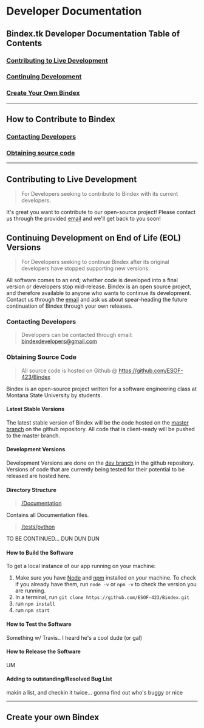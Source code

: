 # Developer Documentation

## Bindex.tk Developer Documentation Table of Contents
### [Contributing to Live Development](#contributing-to-live-development)
### [Continuing Development](#continuing-development-on-end-of-life-(eol)-versions)
### [Create Your Own Bindex](#create-your-own-bindex)
---
## How to Contribute to Bindex

### [Contacting Developers](#contacting-developers)
### [Obtaining source code](#obtaining-source-code)
---
## Contributing to Live Development

> For Developers seeking to contribute to Bindex with its current developers.

It's great you want to contribute to our open-source project! Please contact us through the provided [email](#bindexdevelopers@gmail.com) and we'll get back to you soon!

## Continuing Development on End of Life (EOL) Versions

> For Developers seeking to continue Bindex after its original developers have stopped supporting new versions.

All software comes to an end; whether code is developed into a final version or developers stop mid-release. Bindex is an open source project, and therefore available to anyone who wants to continue its development. Contact us through the [email](bindexdevelopers@gmail.com) and ask us about spear-heading the future continuation of Bindex through your own releases.

### Contacting Developers

> Developers can be contacted through email:
<bindexdevelopers@gmail.com>


### Obtaining Source Code

> All source code is hosted on Github @ <https://github.com/ESOF-423/Bindex>

Bindex is an open-source project written for a software engineering class at Montana State University by students.

#### Latest Stable Versions

The latest stable version of Bindex will be the code hosted on the [master branch](<https://github.com/ESOF-423/Bindex/tree/master>) on the github repository. All code that is client-ready will be pushed to the master branch.

#### Development Versions

Development Versions are done on the [dev branch](<https://github.com/ESOF-423/Bindex/tree/dev>) in the github repository. Versions of code that are currently being tested for their potential to be released are hosted here.

#### Directory Structure
> [/Documentation](<https://github.com/ESOF-423/Bindex/tree/master/Documentation>)

Contains all Documentation files.

> [/tests/python](<https://github.com/ESOF-423/Bindex/tree/master/tests/python>)


 TO BE CONTINUED... DUN DUN DUN

#### How to Build the Software

To get a local instance of our app running on your machine:
1. Make sure you have [Node](https://nodejs.org/en/download/) and [npm](https://docs.npmjs.com/cli/install) installed on your machine. To check if you already have them, run `node -v` or `npm -v` to check the version you are running.
2. In a terminal, run `git clone https://github.com/ESOF-423/Bindex.git`
3. run `npm install`
4. run `npm start`

#### How to Test the Software

Something w/ Travis.. I heard he's a cool dude (or gal)

#### How to Release the Software

UM

#### Adding to outstanding/Resolved Bug List

makin a list, and checkin it twice... gonna find out who's buggy or nice

---
## Create your own Bindex



